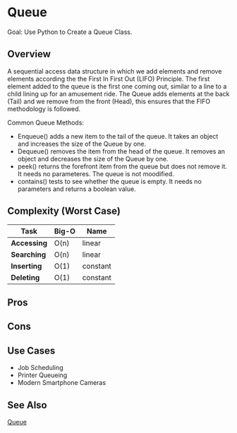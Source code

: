 # Queue

Goal: Use Python to Create a Queue Class. 

## Overview

A sequential access data structure in which we add elements and remove elements according the the First In First Out (LIFO) Principle. The first element added to the queue is the first one coming out, similar to a line to a child lining up for an amusement ride. The Queue adds elements at the back (Tail) and we remove from the front (Head), this ensures that the FIFO methodology is followed. 

Common Queue Methods: 

- Enqueue() adds a new item to the tail of the queue. It takes an object and increases the size of the Queue by one.
- Dequeue() removes the item from the head of the queue. It removes an object and decreases the size of the Queue by one.
- peek() returns the forefront item from the queue but does not remove it. It needs no parameteres. The queue is not moodified.
- contains() tests to see whether the queue is empty. It needs no parameters and returns a boolean value.

## Complexity (Worst Case)

Task  | Big-O | Name |
------| ----- | ----- |
**Accessing** | O(n) | linear | 
**Searching** | O(n) | linear |  
**Inserting** | O(1) | constant |
**Deleting**  | O(1) | constant |

## Pros 

## Cons

## Use Cases
- Job Scheduling
- Printer Queueing
- Modern Smartphone Cameras 

## See Also

[Queue](https://en.wikipedia.org/wiki/Queue_(abstract_data_type))

